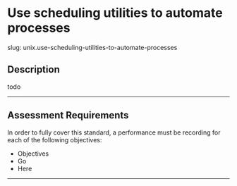 
# Use scheduling utilities to automate processes

slug: unix.use-scheduling-utilities-to-automate-processes

## Description
todo



---
## Assessment Requirements
In order to fully cover this standard, a performance must be recording for each of the following objectives:

- Objectives
- Go
- Here


---

